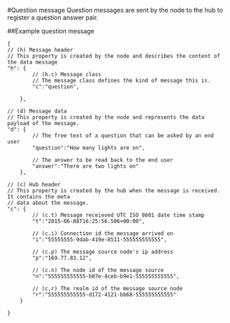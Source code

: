 ﻿#Question message
Question messages are sent by the node to the hub to register a question answer pair.

##Example question message
 
	{
	// (h) Message header
	// This property is created by the node and describes the content of the data message
	"h": { 
			// (h.c) Message class
			// The message class defines the kind of message this is.
			"c":"question",

		},

	// (d) Message data
	// This property is created by the node and represents the data payload of the message.    
	"d": {
			// The free text of a question that can be asked by an end user
			"question":"How many lights are on",

			// The answer to be read back to the end user  
			"answer":"There are two lights on"
		},

	// (c) Hub header
	// This property is created by the hub when the message is received. It contains the meta
	// data about the message.
	"c": {
			// (c.t) Message receieved UTC ISO 8601 date time stamp 
			"t":"2015-06-08T16:25:56.506+00:00",

			// (c.i) Connection id the message arrived on
			"i":"55555555-9dab-419e-8511-555555555555",

			// (c.p) The message source node's ip address
			"p":"169.77.83.12",

			// (c.n) The node id of the message source
			"n":"555555555555-b07e-4ceb-b9e1-555555555555",

			// (c,r) The realm id of the message source node
			"r":"555555555555-d172-4121-bb68-555555555555"
		}
	
	}